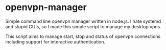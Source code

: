 # openvpn-manager
Simple command line openvpn manager written in node.js. I hate systemd and stupid GUIs, so I made this simple script to manage my desktop vpns.

This script aims to manage start, stop and status of openvpn connections including support for interactive authentication.
